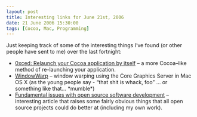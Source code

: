 ```yaml
---
layout: post
title: Interesting links for June 21st, 2006
date: 21 June 2006 15:30:00
tags: [Cocoa, Mac, Programming]
---
```


Just keeping track of some of the interesting things I’ve found (or other people have sent to me) over the last fortnight:

-   [0xced: Relaunch your Cocoa application by itself][1] – a more Cocoa–like method of re-launching your application.
-   [WindowWarp][2] – window warping using the Core Graphics Server in Mac OS X (as the young people say - “that shit is whack, foo” … or something like that… \*mumble\*)
-   [Fundamental issues with open source software development][3] – interesting article that raises some fairly obvious things that all open source projects could do better at (including my own work).

 [1]: http://0xced.blogspot.com/2006/06/relaunch-your-cocoa-application-by.html
 [2]: http://blog.medallia.com/2006/05/windowwarp.html
 [3]: http://www.firstmonday.org/issues/issue9_4/levesque/
